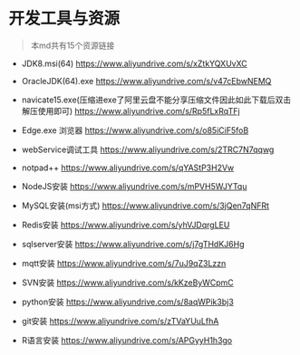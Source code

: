 # 开发工具与资源

> 本md共有15个资源链接

- JDK8.msi(64)      https://www.aliyundrive.com/s/xZtkYQXUvXC

- OracleJDK(64).exe  https://www.aliyundrive.com/s/v47cEbwNEMQ

- navicate15.exe(压缩进exe了阿里云盘不能分享压缩文件因此如此下载后双击解压使用即可)    https://www.aliyundrive.com/s/Rp5fLxRqTFj

- Edge.exe 浏览器 https://www.aliyundrive.com/s/o85iCiF5foB 

- webService调试工具 https://www.aliyundrive.com/s/2TRC7N7qqwg

- notpad++ https://www.aliyundrive.com/s/qYAStP3H2Vw

- NodeJS安装 https://www.aliyundrive.com/s/mPVH5WJYTqu

- MySQL安装(msi方式) https://www.aliyundrive.com/s/3jQen7qNFRt 

- Redis安装 https://www.aliyundrive.com/s/yhVJDqrgLEU

- sqlserver安装  https://www.aliyundrive.com/s/j7gTHdKJ6Hg

- mqtt安装  https://www.aliyundrive.com/s/7uJ9qZ3Lzzn

- SVN安装 https://www.aliyundrive.com/s/kKzeByWCpmC

- python安装 https://www.aliyundrive.com/s/8aqWPik3bj3

- git安装 https://www.aliyundrive.com/s/zTVaYUuLfhA

- R语言安装 https://www.aliyundrive.com/s/APGyyH1h3go

  

